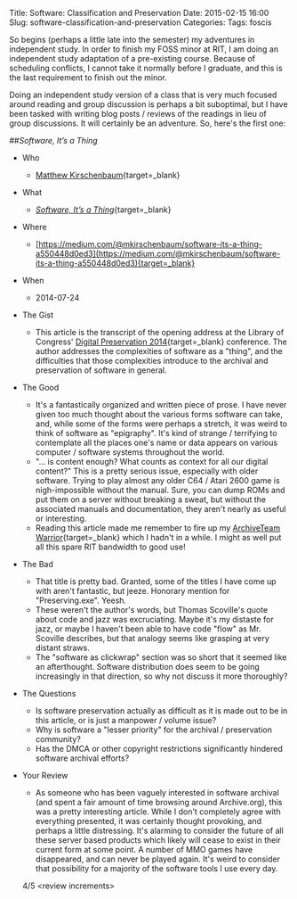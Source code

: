 Title: Software: Classification and Preservation
Date: 2015-02-15 16:00
Slug: software-classification-and-preservation
Categories:
Tags: foscis

So begins (perhaps a little late into the semester) my adventures in independent study.
In order to finish my FOSS minor at RIT, I am doing an independent study adaptation of a pre-existing course. Because of scheduling conflicts, I cannot take it normally before I graduate, and this is the last requirement to finish out the minor.

Doing an independent study version of a class that is very much focused around
reading and group discussion is perhaps a bit suboptimal, but I have been tasked with
writing blog posts / reviews of the readings in lieu of group discussions. It will certainly be an adventure. So, here's the first one:

##*Software, It’s a Thing*

- Who
    - [Matthew Kirschenbaum](https://twitter.com/mkirschenbaum){target=_blank}

- What
    - [*Software, It’s a Thing*](https://medium.com/@mkirschenbaum/software-its-a-thing-a550448d0ed3){target=_blank}

- Where
    - [https://medium.com/@mkirschenbaum/software-its-a-thing-a550448d0ed3](https://medium.com/@mkirschenbaum/software-its-a-thing-a550448d0ed3){target=_blank}

- When
    - 2014-07-24

- The Gist
    - This article is the transcript of the opening address at the Library of Congress' [Digital Preservation 2014](http://www.digitalpreservation.gov/meetings/ndiipp14.html){target=_blank} conference. The author addresses the complexities of software as a "thing", and the difficulties that those complexities introduce to the archival and preservation of software in general.

- The Good
    - It's a fantastically organized and written piece of prose. I have never given too much thought about the various forms software can take, and, while some of the forms were perhaps a stretch, it was weird to think of software as "epigraphy". It's kind of strange / terrifying to contemplate all the places one's name or data appears on various computer / software systems throughout the world.
    - "... is content enough? What counts as context for all our digital content?" This is a pretty serious issue, especially with older software. Trying to play almost any older C64 / Atari 2600 game is nigh-impossible without the manual. Sure, you can dump ROMs and put them on a server without breaking a sweat, but without the associated manuals and documentation, they aren't nearly as useful or interesting.
    - Reading this article made me remember to fire up my [ArchiveTeam Warrior](http://www.archiveteam.org/index.php?title=ArchiveTeam_Warrior){target=_blank} which I hadn't in a while. I might as well put all this spare RIT bandwidth to good use!

- The Bad
    - That title is pretty bad. Granted, some of the titles I have come up with aren't fantastic, but jeeze. Honorary mention for "Preserving.exe". Yeesh.
    - These weren't the author's words, but Thomas Scoville's quote about code and jazz was excruciating. Maybe it's my distaste for jazz, or maybe I haven't been able to have code "flow" as Mr. Scoville describes, but that analogy seems like grasping at very distant straws.
    - The "software as clickwrap" section was so short that it seemed like an afterthought. Software distribution does seem to be going increasingly in that direction, so why not discuss it more thoroughly?

- The Questions
    - Is software preservation actually as difficult as it is made out to be in this article, or is just a manpower / volume issue?
    - Why is software a "lesser priority" for the archival / preservation community?
    - Has the DMCA or other copyright restrictions significantly hindered software archival efforts?

- Your Review
    - As someone who has been vaguely interested in software archival (and spent a fair amount of time browsing around Archive.org), this was a pretty interesting article. While I don't completely agree with everything presented, it was certainly thought provoking, and perhaps a little distressing. It's alarming to consider the future of all these server based products which likely will cease to exist in their current form at some point. A number of MMO games have disappeared, and can never be played again. It's weird to consider that possibility for a majority of the software tools I use every day.

    4/5 <review increments\>